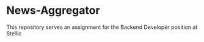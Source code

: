 # News-Aggregator
This repository serves an assignment for the Backend Developer position at Stellic
